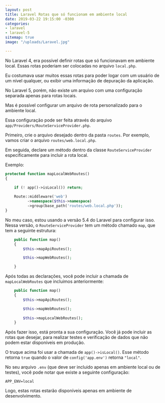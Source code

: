 ```yaml
---
layout: post
title: Laravel Rotas que só funcionam em ambiente local
date: 2019-03-22 19:15:00 -0300
categories:
- laravel
- laravel-5
sitemap: true
image: "/uploads/Laravel.jpg"

---
```

No Laravel 4, era possível definir rotas que só funcionavam em ambiente local. Essas rotas poderiam ser colocadas no arquivo `local.php`.

Eu costumava usar muitos essas rotas para poder logar com um usuário de um nível qualquer, ou exibir uma informação de depuração da aplicação.

No Laravel 5, porém, não existe um arquivo com uma configuração separada apenas para rotas locais.

Mas é possível configurar um arquivo de rota personalizado para o ambiente local.

Essa configuração pode ser feita através do arquivo `app/Providers/RouteServiceProvider.php`.

Primeiro, crie o arquivo desejado dentro da pasta `routes`. Por exemplo, vamos criar o arquivo `routes/web.local.php`.

Em seguida, declare um método dentro da classe `RouteServiceProvider` especificamente para incluir a rota local.

Exemplo:

```php
protected function mapLocalWebRoutes()
{

	if (! app()->isLocal()) return;
    
	Route::middleware('web')
          ->namespace($this->namespace)
          ->group(base_path('routes/web.local.php'));
}
```

No meu caso, estou usando a versão 5.4 do Laravel para configurar isso. Nessa versão, o `RouteServiceProvider` tem um método chamado `map`, que tem a seguinte estrutura:

```php
    public function map()
    {
        $this->mapApiRoutes();

        $this->mapWebRoutes();

    }
```

Após todas as declarações, você pode incluir a chamada de `mapLocalWebRoutes` que incluimos anteriormente:

```php
    public function map()
    {
        $this->mapApiRoutes();

        $this->mapWebRoutes();
        
        $this->mapLocalWebRoutes();
    }
```

Após fazer isso, está pronta a sua configuração. Você já pode incluir as rotas que desejar, para realizar testes e verificação de dados que não podem estar disponíveis em produção.

O truque acima foi usar a chamada de `app()->isLocal()`. Esse método retorna `true` quando o valor de `config('app.env')` retorna `"local"`.

No seu arquivo `.env` (que deve ser incluido apenas em ambiente local ou de testes), você pode notar que existe a seguinte configuração:

```properties
APP_ENV=local
```

Logo, estas rotas estarão disponíveis apenas em ambiente de desenvolvimento.